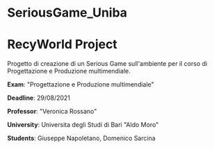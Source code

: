 # SeriousGame_Uniba

# RecyWorld Project

Progetto di creazione di un Serious Game sull'ambiente per il corso di Progettazione e Produzione multimendiale.

**Exam**: "Progettazione e Produzione multimendiale"

**Deadline**:  29/08/2021


**Professor**: "Veronica Rossano"

**University**: Universita degli Studi di Bari "Aldo Moro"



**Students**: Giuseppe Napoletano, Domenico Sarcina
